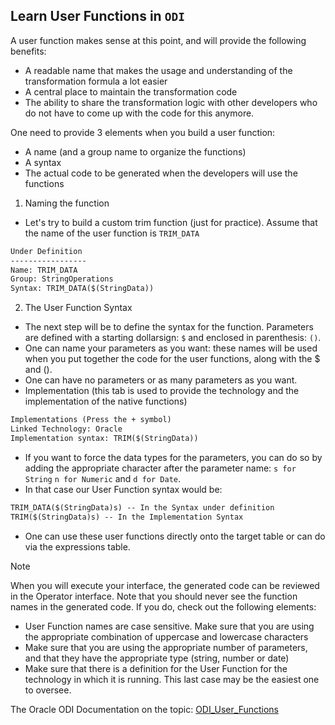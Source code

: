 ## Learn User Functions in `ODI`

A user function makes sense at this point, and will provide the following benefits:
- A readable name that makes the usage and understanding of the transformation formula a lot easier
- A central place to maintain the transformation code
- The ability to share the transformation logic with other developers who do not have to come up with the code for this anymore.

One need to provide 3 elements when you build a user function:
- A name (and a group name to organize the functions)
- A syntax
- The actual code to be generated when the developers will use the functions

1. Naming the function
- Let's try to build a custom trim function (just for practice). Assume that the name of the user function is `TRIM_DATA`
```txt
Under Definition
-----------------
Name: TRIM_DATA
Group: StringOperations
Syntax: TRIM_DATA($(StringData))
```
2. The User Function Syntax
- The next step will be to define the syntax for the function. Parameters are defined with a starting dollarsign: `$` and enclosed in parenthesis: `()`.
- One can name your parameters as you want: these names will be used when you put together the code for the user functions, along with the $ and ().
- One can have no parameters or as many parameters as you want.
- Implementation (this tab is used to provide the technology and the implementation of the native functions)
```txt
Implementations (Press the + symbol)
Linked Technology: Oracle
Implementation syntax: TRIM($(StringData))
```
- If you want to force the data types for the parameters, you can do so by adding the appropriate character after the parameter name: `s for String` `n for Numeric` and `d for Date`.
- In that case our User Function syntax would be:
```txt
TRIM_DATA($(StringData)s) -- In the Syntax under definition
TRIM($(StringData)s) -- In the Implementation Syntax
```
- One can use these user functions directly onto the target table or can do via the expressions table.
> [!NOTE]
> When you will execute your interface, the generated code can be reviewed in the Operator interface. Note that you should never see the function names in the generated code. If you do, check out the following elements:
> - User Function names are case sensitive. Make sure that you are using the appropriate combination of uppercase and lowercase characters
> - Make sure that you are using the appropriate number of parameters, and that they have the appropriate type (string, number or date)
> - Make sure that there is a definition for the User Function for the technology in which it is running. This last case may be the easiest one to oversee.

The Oracle ODI Documentation on the topic: [ODI_User_Functions](https://blogs.oracle.com/dataintegration/post/odi-user-functions-a-case-study)
